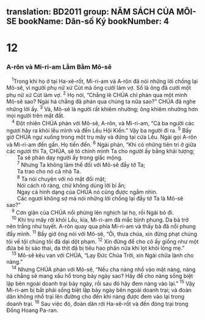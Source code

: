 translation: BD2011
group: NĂM SÁCH CỦA MÔI-SE
bookName: Dân-số Ký 
bookNumber: 4
-------

<div class="title"><h1>12</h1><h3>A-rôn và Mi-ri-am Lằm Bằm Mô-sê</h3></div>
<span class="verse dan_12_1"> <sup>1</sup>Trong khi họ ở tại Ha-xê-rốt, Mi-ri-am và A-rôn đã nói những lời chống lại Mô-sê, vì người phụ nữ xứ Cút mà ông cưới làm vợ. Số là ông đã cưới một phụ nữ xứ Cút làm vợ. </span>
<span class="verse dan_12_2"><sup>2</sup> Họ nói, “Chẳng lẽ CHÚA chỉ phán qua một mình Mô-sê sao? Ngài há chẳng đã phán qua chúng ta nữa sao?” CHÚA đã nghe những lời ấy. </span>
<span class="verse dan_12_3"><sup>3</sup> Vả, Mô-sê là người rất khiêm nhường; ông khiêm nhường hơn mọi người trên mặt đất.<br/></span>
<span class="verse dan_12_4"> <sup>4</sup> Ðột nhiên CHÚA phán với Mô-sê, A-rôn, và Mi-ri-am, “Cả ba người các ngươi hãy ra khỏi lều mình và đến Lều Hội Kiến.” Vậy ba người đi ra. </span>
<span class="verse dan_12_5"><sup>5</sup> Bấy giờ CHÚA ngự xuống trong một trụ mây và đứng tại cửa Lều. Ngài gọi A-rôn và Mi-ri-am đến gần. Họ tiến đến. </span>
<span class="verse dan_12_6"><sup>6</sup> Ngài phán, “Khi có những tiên tri ở giữa các ngươi thì Ta, CHÚA, sẽ tỏ chính mình Ta cho người ấy bằng khải tượng;<br/>  Ta sẽ phán dạy người ấy trong giấc mộng.<br/></span>
<span class="verse dan_12_7">  <sup>7</sup> Nhưng Ta không làm thế đối với Mô-sê đầy tớ Ta;<br/>  Ta trao cho nó cả nhà Ta.<br/></span>
<span class="verse dan_12_8">  <sup>8</sup> Ta nói chuyện với nó mặt đối mặt;<br/>  Nói cách rõ ràng, chứ không dùng lời bí ẩn;<br/>  Ngay cả hình dạng của CHÚA nó cũng được ngắm nhìn.<br/>  Các ngươi không sợ mà nói những lời chống lại đầy tớ Ta là Mô-sê sao?”<br/></span>
<span class="verse dan_12_9"> <sup>9</sup> Cơn giận của CHÚA nổi phừng lên nghịch lại họ, rồi Ngài bỏ đi.<br/></span>
<span class="verse dan_12_10"> <sup>10</sup> Khi trụ mây rời khỏi Lều, kìa, Mi-ri-am đã mắc bịnh phung. Da bà trở nên trắng như tuyết. A-rôn quay qua phía Mi-ri-am và thấy bà đã nổi phung đầy mình. </span>
<span class="verse dan_12_11"><sup>11</sup> Bấy giờ ông nói với Mô-sê, “Ôi, thưa chúa, xin đừng phạt chúng tôi về tội chúng tôi đã dại dột phạm. </span>
<span class="verse dan_12_12"><sup>12</sup> Xin đừng để cho cô ấy giống như một đứa bé bị sảo thai, da thịt đã bị tiêu hao phân nửa khi lọt khỏi lòng mẹ.”<br/></span>
<span class="verse dan_12_13"> <sup>13</sup> Mô-sê kêu van với CHÚA, “Lạy Ðức Chúa Trời, xin Ngài chữa lành cho nàng.”<br/></span>
<span class="verse dan_12_14"> <sup>14</sup> Nhưng CHÚA phán với Mô-sê, “Nếu cha nàng nhổ vào mặt nàng, nàng há chẳng sẽ mang xấu hổ trong bảy ngày sao? Hãy để cho nàng sống biệt lập bên ngoài doanh trại bảy ngày, rồi sau đó hãy đem nàng vào lại.” </span>
<span class="verse dan_12_15"><sup>15</sup> Vậy Mi-ri-am bị bắt phải sống biệt lập bảy ngày bên ngoài doanh trại; và đoàn dân không nhổ trại lên đường cho đến khi nàng được đem vào lại trong doanh trại. </span>
<span class="verse dan_12_16"><sup>16</sup> Sau việc đó, đoàn dân rời Ha-xê-rốt và đến đóng trại trong Ðồng Hoang Pa-ran.<br/></span>

